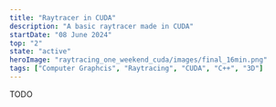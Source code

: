 ```yaml
---
title: "Raytracer in CUDA"
description: "A basic raytracer made in CUDA"
startDate: "08 June 2024"
top: "2"
state: "active"
heroImage: "raytracing_one_weekend_cuda/images/final_16min.png"
tags: ["Computer Graphcis", "Raytracing", "CUDA", "C++", "3D"]
---
```


TODO